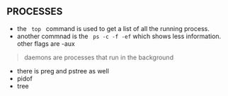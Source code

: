 ## PROCESSES
* the <code> top </code> command is used to get a list of all the running process.
*  another commnad is the <code> ps -c -f -ef</code> which shows less information. other flags are -aux
> daemons are processes that run in the background
* there is preg and pstree as well
* pidof
* tree
